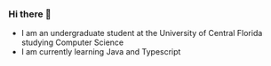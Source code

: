 ### Hi there 👋

- I am an undergraduate student at the University of Central Florida studying Computer Science
- I am currently learning Java and Typescript
